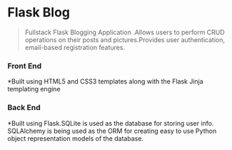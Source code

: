 # Flask Blog
>Fullstack Flask Blogging Application .Allows users to perform CRUD operations on their posts and pictures.Provides user authentication, email-based registration features.

### Front End
*Built using HTML5 and CSS3 templates along with the Flask Jinja templating engine

### Back End
*Built using Flask.SQLite is used as the database for storing user info. SQLAlchemy is being used as the ORM for creating easy to use Python object representation models of the database.
